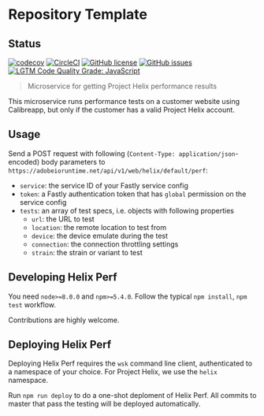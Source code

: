 # Repository Template

## Status
[![codecov](https://img.shields.io/codecov/c/github/adobe-rnd/new-nodejs-repository-template.svg)](https://codecov.io/gh/adobe-rnd/new-nodejs-repository-template)
[![CircleCI](https://img.shields.io/circleci/project/github/adobe-rnd/new-nodejs-repository-template.svg)](https://circleci.com/gh/adobe-rnd/new-nodejs-repository-template)
[![GitHub license](https://img.shields.io/github/license/adobe-rnd/new-nodejs-repository-template.svg)](https://github.com/adobe-rnd/new-nodejs-repository-template/blob/master/LICENSE.txt)
[![GitHub issues](https://img.shields.io/github/issues/adobe-rnd/new-nodejs-repository-template.svg)](https://github.com/adobe-rnd/new-nodejs-repository-template/issues)
[![LGTM Code Quality Grade: JavaScript](https://img.shields.io/lgtm/grade/javascript/g/adobe-rnd/new-nodejs-repository-template.svg?logo=lgtm&logoWidth=18)](https://lgtm.com/projects/g/adobe-rnd/new-nodejs-repository-template)

> Microservice for getting Project Helix performance results

This microservice runs performance tests on a customer website using Calibreapp, but only if the customer has a valid Project Helix account.

## Usage

Send a POST request with following (`Content-Type: application/json`-encoded) body parameters to `https://adobeioruntime.net/api/v1/web/helix/default/perf`:

* `service`: the service ID of your Fastly service config
* `token`: a Fastly authentication token that has `global` permission on the service config
* `tests`: an array of test specs, i.e. objects with following properties
  * `url`: the URL to test
  * `location`: the remote location to test from
  * `device`: the device emulate during the test
  * `connection`: the connection throttling settings
  * `strain`: the strain or variant to test

## Developing Helix Perf

You need `node>=8.0.0` and `npm>=5.4.0`. Follow the typical `npm install`, `npm test` workflow.

Contributions are highly welcome.

## Deploying Helix Perf

Deploying Helix Perf requires the `wsk` command line client, authenticated to a namespace of your choice. For Project Helix, we use the `helix` namespace.

Run `npm run deploy` to do a one-shot deploment of Helix Perf. All commits to master that pass the testing will be deployed automatically.


